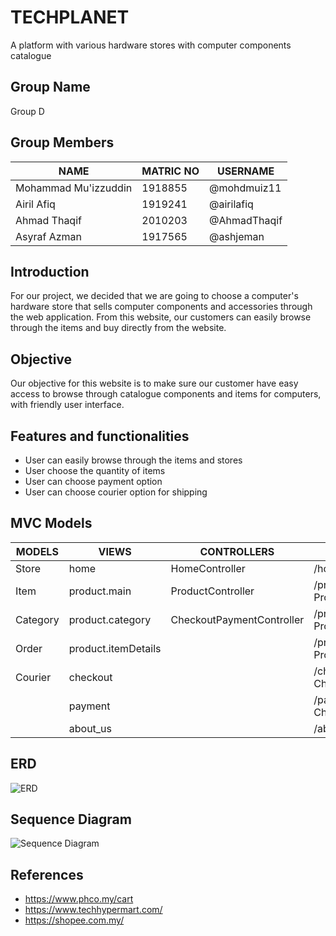 # TECHPLANET
A platform with various hardware stores with computer components catalogue

## Group Name
Group D

## Group Members
NAME                 | MATRIC NO | USERNAME
-------------------- | --------- | ----
Mohammad Mu'izzuddin | 1918855   | @mohdmuiz11
Airil Afiq           | 1919241   | @airilafiq
Ahmad Thaqif         | 2010203   | @AhmadThaqif
Asyraf Azman         | 1917565   | @ashjeman

## Introduction
For our project, we decided that we are going to choose a computer's hardware store that sells computer components and accessories through the web application.
From this website, our customers can easily browse through the items and buy directly from the website.

## Objective
Our objective for this website is to make sure our customer have easy access to browse through catalogue components and items for computers, with friendly user interface.

## Features and functionalities
- User can easily browse through the items and stores
- User choose the quantity of items
- User can choose payment option
- User can choose courier option for shipping

## MVC Models
MODELS   |        VIEWS        | CONTROLLERS               | ROUTES
-------- | ------------------- | ------------------------- | ------
Store    | home                | HomeController            | /home -> HomeController
Item     | product.main        | ProductController         | /products -> ProductController
Category | product.category    | CheckoutPaymentController | /products/category -> ProductController
Order    | product.itemDetails |                           | /products/id -> ProductController
Courier  | checkout            |                           | /checkout -> CheckoutPaymentController
&nbsp;   | payment             |                           | /payment -> CheckoutPaymentController
&nbsp;   | about_us            |                           | /about us -> view about_us

## ERD
![ERD](https://i.imgur.com/0fzEj8X.jpg)

## Sequence Diagram
![Sequence Diagram](https://i.imgur.com/spQr9iP.png)

## References
- https://www.phco.my/cart
- https://www.techhypermart.com/
- https://shopee.com.my/
